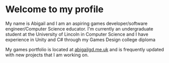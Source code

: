 # Welcome to my profile
My name is Abigail and I am an aspiring games developer/software engineer/Computer Science educator. I'm currently an undergraduate student at the University of Lincoln in Computer Science and I have experience in Unity and C# through my Games Design college diploma

My games portfolio is located at [abigailgd.me.uk](https://abigailgd.me.uk) and is frequently updated with new projects that I am working on.

